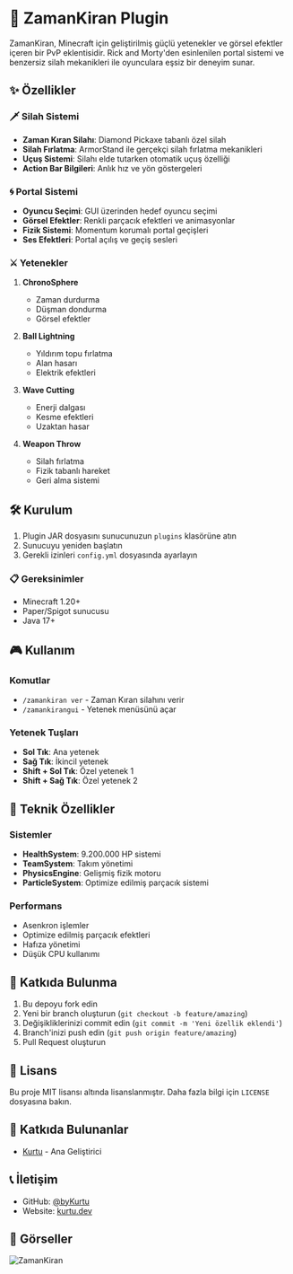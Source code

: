 # 🌟 ZamanKiran Plugin

ZamanKiran, Minecraft için geliştirilmiş güçlü yetenekler ve görsel efektler içeren bir PvP eklentisidir. Rick and Morty'den esinlenilen portal sistemi ve benzersiz silah mekanikleri ile oyunculara eşsiz bir deneyim sunar.

## ✨ Özellikler

### 🗡️ Silah Sistemi
- **Zaman Kıran Silahı**: Diamond Pickaxe tabanlı özel silah
- **Silah Fırlatma**: ArmorStand ile gerçekçi silah fırlatma mekanikleri
- **Uçuş Sistemi**: Silahı elde tutarken otomatik uçuş özelliği
- **Action Bar Bilgileri**: Anlık hız ve yön göstergeleri

### 🌀 Portal Sistemi
- **Oyuncu Seçimi**: GUI üzerinden hedef oyuncu seçimi
- **Görsel Efektler**: Renkli parçacık efektleri ve animasyonlar
- **Fizik Sistemi**: Momentum korumalı portal geçişleri
- **Ses Efektleri**: Portal açılış ve geçiş sesleri

### ⚔️ Yetenekler
1. **ChronoSphere**
   - Zaman durdurma
   - Düşman dondurma
   - Görsel efektler

2. **Ball Lightning**
   - Yıldırım topu fırlatma
   - Alan hasarı
   - Elektrik efektleri

3. **Wave Cutting**
   - Enerji dalgası
   - Kesme efektleri
   - Uzaktan hasar

4. **Weapon Throw**
   - Silah fırlatma
   - Fizik tabanlı hareket
   - Geri alma sistemi

## 🛠️ Kurulum

1. Plugin JAR dosyasını sunucunuzun `plugins` klasörüne atın
2. Sunucuyu yeniden başlatın
3. Gerekli izinleri `config.yml` dosyasında ayarlayın

### 📋 Gereksinimler
- Minecraft 1.20+
- Paper/Spigot sunucusu
- Java 17+

## 🎮 Kullanım

### Komutlar
- `/zamankiran ver` - Zaman Kıran silahını verir
- `/zamankirangui` - Yetenek menüsünü açar

### Yetenek Tuşları
- **Sol Tık**: Ana yetenek
- **Sağ Tık**: İkincil yetenek
- **Shift + Sol Tık**: Özel yetenek 1
- **Shift + Sağ Tık**: Özel yetenek 2

## 🔧 Teknik Özellikler

### Sistemler
- **HealthSystem**: 9.200.000 HP sistemi
- **TeamSystem**: Takım yönetimi
- **PhysicsEngine**: Gelişmiş fizik motoru
- **ParticleSystem**: Optimize edilmiş parçacık sistemi

### Performans
- Asenkron işlemler
- Optimize edilmiş parçacık efektleri
- Hafıza yönetimi
- Düşük CPU kullanımı

## 🤝 Katkıda Bulunma
1. Bu depoyu fork edin
2. Yeni bir branch oluşturun (`git checkout -b feature/amazing`)
3. Değişikliklerinizi commit edin (`git commit -m 'Yeni özellik eklendi'`)
4. Branch'inizi push edin (`git push origin feature/amazing`)
5. Pull Request oluşturun

## 📝 Lisans
Bu proje MIT lisansı altında lisanslanmıştır. Daha fazla bilgi için `LICENSE` dosyasına bakın.

## 👥 Katkıda Bulunanlar
- [Kurtu](https://github.com/byKurtu) - Ana Geliştirici

## 📞 İletişim
- GitHub: [@byKurtu](https://github.com/byKurtu)
- Website: [kurtu.dev](https://kurtu.dev)

## 🎥 Görseller
![ZamanKiran](https://via.placeholder.com/800x400?text=ZamanKiran+Plugin) 